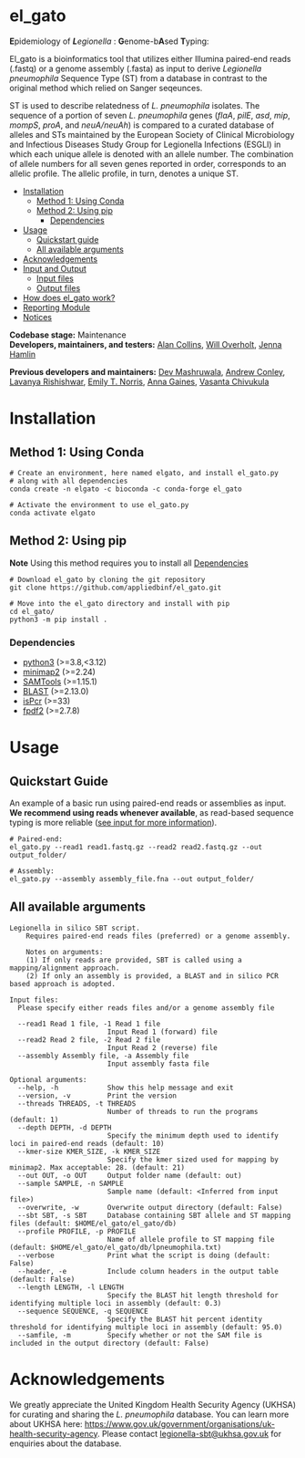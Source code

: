 # el_gato
**E**pidemiology of ***L**egionella* : **G**enome-b**A**sed **T**yping:  

El_gato is a bioinformatics tool that utilizes either Illumina paired-end reads (.fastq) or a genome assembly (.fasta) as input to derive *Legionella pneumophila* Sequence Type (ST) from a database in contrast to the original method which relied on Sanger seqeunces. 

ST is used to describe relatedness of *L. pneumophila* isolates. The sequence of a portion of seven *L. pneumophila* genes (*flaA*, *pilE*, *asd*, *mip*, *mompS*, *proA*, and *neuA/neuAh*) is compared to a curated database of alleles and STs maintained by the European Society of Clinical Microbiology and Infectious Diseases Study Group for Legionella Infections (ESGLI) in which each unique allele is denoted with an allele number. The combination of allele numbers for all seven genes reported in order, corresponds to an allelic profile. The allelic profile, in turn, denotes a unique ST. 

* [Installation](#installation)
   * [Method 1: Using Conda](#method-1-using-conda)
   * [Method 2: Using pip](#method-2-using-pip)
     * [Dependencies](#dependencies)
* [Usage](#usage)
   * [Quickstart guide](#quickstart-guide)
   * [All available arguments](#all-available-arguments)
* [Acknowledgements](#acknowledgements)
* [Input and Output](docs/input_output.md)
  * [Input files](docs/input_output.md/#input-files)
  * [Output files](docs/input_output.md/#output-files)
* [How does el_gato work?](docs/approach.md)
* [Reporting Module](docs/reporting_module.md)
* [Notices](docs/notices.md)

**Codebase stage:** Maintenance   
**Developers, maintainers, and testers:** [Alan Collins](https://github.com/Alan-Collins), [Will Overholt](https://github.com/waoverholt/), [Jenna Hamlin](https://github.com/jennahamlin)  

**Previous developers and maintainers:** [Dev Mashruwala](https://github.com/dmashruwala), [Andrew Conley](https://github.com/abconley), [Lavanya Rishishwar](https://github.com/lavanyarishishwar), [Emily T. Norris](https://github.com/norriset), [Anna Gaines](https://github.com/annagaines), [Vasanta Chivukula](https://github.com/vchivukula7)

# Installation 

## Method 1: Using Conda
```
# Create an environment, here named elgato, and install el_gato.py
# along with all dependencies
conda create -n elgato -c bioconda -c conda-forge el_gato

# Activate the environment to use el_gato.py
conda activate elgato
```

## Method 2: Using pip
**Note** Using this method requires you to install all [Dependencies](#dependencies)
```
# Download el_gato by cloning the git repository
git clone https://github.com/appliedbinf/el_gato.git

# Move into the el_gato directory and install with pip
cd el_gato/
python3 -m pip install .
```
### Dependencies
* [python3](https://www.python.org/downloads/) (>=3.8,<3.12)
* [minimap2](https://github.com/lh3/minimap2) (>=2.24)
* [SAMTools](https://github.com/samtools/samtools) (>=1.15.1)
* [BLAST](https://blast.ncbi.nlm.nih.gov/Blast.cgi?PAGE_TYPE=BlastDocs&DOC_TYPE=Download) (>=2.13.0)
* [isPcr](https://users.soe.ucsc.edu/~kent/) (>=33)
* [fpdf2](https://pyfpdf.github.io/fpdf2/) (>=2.7.8)

# Usage

## Quickstart Guide
An example of a basic run using paired-end reads or assemblies as input. **We recommend using reads whenever available**, as read-based sequence typing is more reliable ([see input for more information](docs/input_output.md)).
```
# Paired-end:
el_gato.py --read1 read1.fastq.gz --read2 read2.fastq.gz --out output_folder/

# Assembly:
el_gato.py --assembly assembly_file.fna --out output_folder/
```

## All available arguments

```
Legionella in silico SBT script. 
    Requires paired-end reads files (preferred) or a genome assembly.

    Notes on arguments:
    (1) If only reads are provided, SBT is called using a mapping/alignment approach.
    (2) If only an assembly is provided, a BLAST and in silico PCR based approach is adopted. 

Input files:
  Please specify either reads files and/or a genome assembly file

  --read1 Read 1 file, -1 Read 1 file
                        Input Read 1 (forward) file
  --read2 Read 2 file, -2 Read 2 file
                        Input Read 2 (reverse) file
  --assembly Assembly file, -a Assembly file
                        Input assembly fasta file

Optional arguments:
  --help, -h            Show this help message and exit
  --version, -v         Print the version
  --threads THREADS, -t THREADS
                        Number of threads to run the programs (default: 1)
  --depth DEPTH, -d DEPTH
                        Specify the minimum depth used to identify loci in paired-end reads (default: 10)
  --kmer-size KMER_SIZE, -k KMER_SIZE
                        Specify the kmer sized used for mapping by minimap2. Max acceptable: 28. (default: 21)
  --out OUT, -o OUT     Output folder name (default: out)
  --sample SAMPLE, -n SAMPLE
                        Sample name (default: <Inferred from input file>)
  --overwrite, -w       Overwrite output directory (default: False)
  --sbt SBT, -s SBT     Database containing SBT allele and ST mapping files (default: $HOME/el_gato/el_gato/db)
  --profile PROFILE, -p PROFILE
                        Name of allele profile to ST mapping file (default: $HOME/el_gato/el_gato/db/lpneumophila.txt)
  --verbose             Print what the script is doing (default: False)
  --header, -e          Include column headers in the output table (default: False)
  --length LENGTH, -l LENGTH
                        Specify the BLAST hit length threshold for identifying multiple loci in assembly (default: 0.3)
  --sequence SEQUENCE, -q SEQUENCE
                        Specify the BLAST hit percent identity threshold for identifying multiple loci in assembly (default: 95.0)
  --samfile, -m         Specify whether or not the SAM file is included in the output directory (default: False)
```
# Acknowledgements

We greatly appreciate the United Kingdom Health Security Agency (UKHSA) for curating and sharing the *L. pneumophila* database. You can learn more about UKHSA here: https://www.gov.uk/government/organisations/uk-health-security-agency. Please contact legionella-sbt@ukhsa.gov.uk for enquiries about the database. 

 